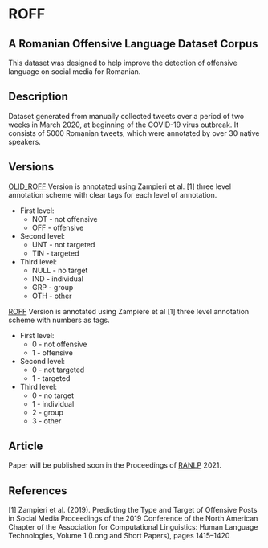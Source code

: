 # ROFF
## A Romanian Offensive Language Dataset Corpus
This dataset was designed to help improve the detection of offensive language on social media for Romanian.

## Description
Dataset generated from manually collected tweets over a period of two weeks in March 2020, at beginning of the COVID-19 virus outbreak.
It consists of 5000 Romanian tweets, which were annotated by over 30 native speakers.

## Versions
[OLID_ROFF](https://github.com/guzimanis/ROFF/blob/master/OLID_ROFF.tsv)
Version is annotated using Zampieri et al. [1] three level annotation scheme with clear tags for each level of annotation.
* First level:
  * NOT - not offensive
  * OFF - offensive
* Second level:
  * UNT - not targeted
  * TIN - targeted
* Third level:
  * NULL - no target
  * IND - individual
  * GRP - group
  * OTH - other


[ROFF](https://github.com/guzimanis/ROFF/blob/master/ROFF.tsv)
Version is annotated using Zampiere et al [1] three level annotation scheme with numbers as tags.
* First level:
  * 0 - not offensive
  * 1 - offensive
* Second level:
  * 0 - not targeted
  * 1 - targeted
* Third level:
  * 0 - no target
  * 1 - individual
  * 2 - group
  * 3 - other


## Article
Paper will be published soon in the Proceedings of [RANLP](https://ranlp.org/ranlp2021/start.php) 2021.
## References
<a id="1">[1]</a> 
Zampieri et al. (2019). 
Predicting the Type and Target of Offensive Posts in Social Media 
Proceedings of the 2019 Conference of the North American Chapter of the Association for Computational Linguistics: Human Language Technologies, Volume 1 (Long and Short Papers), pages 1415–1420
